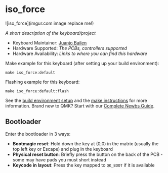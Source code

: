 # iso_force

![iso_force](imgur.com image replace me!)

*A short description of the keyboard/project*

* Keyboard Maintainer: [Juanjo Bailen](https://github.com/JuanjoBailen)
* Hardware Supported: *The PCBs, controllers supported*
* Hardware Availability: *Links to where you can find this hardware*

Make example for this keyboard (after setting up your build environment):

    make iso_force:default

Flashing example for this keyboard:

    make iso_force:default:flash

See the [build environment setup](https://docs.qmk.fm/#/getting_started_build_tools) and the [make instructions](https://docs.qmk.fm/#/getting_started_make_guide) for more information. Brand new to QMK? Start with our [Complete Newbs Guide](https://docs.qmk.fm/#/newbs).

## Bootloader

Enter the bootloader in 3 ways:

* **Bootmagic reset**: Hold down the key at (0,0) in the matrix (usually the top left key or Escape) and plug in the keyboard
* **Physical reset button**: Briefly press the button on the back of the PCB - some may have pads you must short instead
* **Keycode in layout**: Press the key mapped to `QK_BOOT` if it is available
